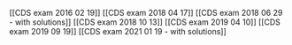 [[CDS exam 2016 02 19]]
[[CDS exam 2018 04 17]]
[[CDS exam 2018 06 29 - with solutions]]
[[CDS exam 2018 10 13]]
[[CDS exam 2019 04 10]]
[[CDS exam 2019 09 19]]
[[CDS exam 2021 01 19 - with solutions]]
